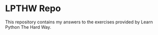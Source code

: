 # LPTHW Repo

This repository contains my answers to the exercises provided by Learn Python The Hard Way.
